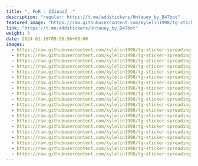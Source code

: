 ```yaml
---
title: "٫ 𝖥𝗈𝖱 : @ZzuuzZ ."
description: "regular: https://t.me/addstickers/Hntauey_by_B47bot"
featured_image: "https://raw.githubusercontent.com/kylelin1998/tg-sticker-spreading-worldwide-images/main/img/a016e6a3-6442-4faf-afb5-46a6184d0513.jpg"
link: "https://t.me/addstickers/Hntauey_by_B47bot"
weight: 3
date: 2024-01-16T09:58:56+08:00
images:
  - https://raw.githubusercontent.com/kylelin1998/tg-sticker-spreading-worldwide-images/main/img/a016e6a3-6442-4faf-afb5-46a6184d0513.jpg
  - https://raw.githubusercontent.com/kylelin1998/tg-sticker-spreading-worldwide-images/main/img/b78100ea-7a41-42a4-99eb-7a7cb2d531d8.jpg
  - https://raw.githubusercontent.com/kylelin1998/tg-sticker-spreading-worldwide-images/main/img/e28da819-464f-4114-b920-d0767fafd594.jpg
  - https://raw.githubusercontent.com/kylelin1998/tg-sticker-spreading-worldwide-images/main/img/03e103e4-6131-4084-8b05-1df66a8873c5.jpg
  - https://raw.githubusercontent.com/kylelin1998/tg-sticker-spreading-worldwide-images/main/img/1d165b19-e22b-4574-b8fa-84080e1bf128.jpg
  - https://raw.githubusercontent.com/kylelin1998/tg-sticker-spreading-worldwide-images/main/img/a1738dae-8179-48a3-acd0-23b555bcb74c.jpg
  - https://raw.githubusercontent.com/kylelin1998/tg-sticker-spreading-worldwide-images/main/img/24f7fc21-3d72-4f00-97d4-6d9a3a40cc2e.jpg
  - https://raw.githubusercontent.com/kylelin1998/tg-sticker-spreading-worldwide-images/main/img/1215a67e-43dd-4eef-aea8-62ee165eebd4.jpg
  - https://raw.githubusercontent.com/kylelin1998/tg-sticker-spreading-worldwide-images/main/img/c739f567-1cb8-4e20-89b0-dd11337f39de.jpg
  - https://raw.githubusercontent.com/kylelin1998/tg-sticker-spreading-worldwide-images/main/img/9f861217-4ef9-478e-8260-457bd75d6634.jpg
  - https://raw.githubusercontent.com/kylelin1998/tg-sticker-spreading-worldwide-images/main/img/160a6a2d-7487-41f2-a771-7e8ce504e933.jpg
  - https://raw.githubusercontent.com/kylelin1998/tg-sticker-spreading-worldwide-images/main/img/5bb37eb1-17c4-40d6-ba75-1f42c3f2d293.jpg
  - https://raw.githubusercontent.com/kylelin1998/tg-sticker-spreading-worldwide-images/main/img/272f4d1d-1db4-4e5d-bd95-7aac378cef9b.jpg
  - https://raw.githubusercontent.com/kylelin1998/tg-sticker-spreading-worldwide-images/main/img/4b3e9040-afdd-47d7-a949-47558ac9c1b0.jpg
  - https://raw.githubusercontent.com/kylelin1998/tg-sticker-spreading-worldwide-images/main/img/e0fdb823-9d6e-4367-a7ec-ed818d691ed9.jpg
  - https://raw.githubusercontent.com/kylelin1998/tg-sticker-spreading-worldwide-images/main/img/27d66c35-4010-48ab-8ea2-b0cbdbf43fbd.jpg
  - https://raw.githubusercontent.com/kylelin1998/tg-sticker-spreading-worldwide-images/main/img/f2441ced-5bd0-4422-aea4-26d79e07a4d3.jpg
  - https://raw.githubusercontent.com/kylelin1998/tg-sticker-spreading-worldwide-images/main/img/c5be09d3-a355-4ec8-a931-9bd75f3bad0c.jpg
  - https://raw.githubusercontent.com/kylelin1998/tg-sticker-spreading-worldwide-images/main/img/a358d013-372a-4c8b-af78-b564debbee4c.jpg
  - https://raw.githubusercontent.com/kylelin1998/tg-sticker-spreading-worldwide-images/main/img/90684afd-552b-4440-9119-dfd484e31700.jpg
---
```

